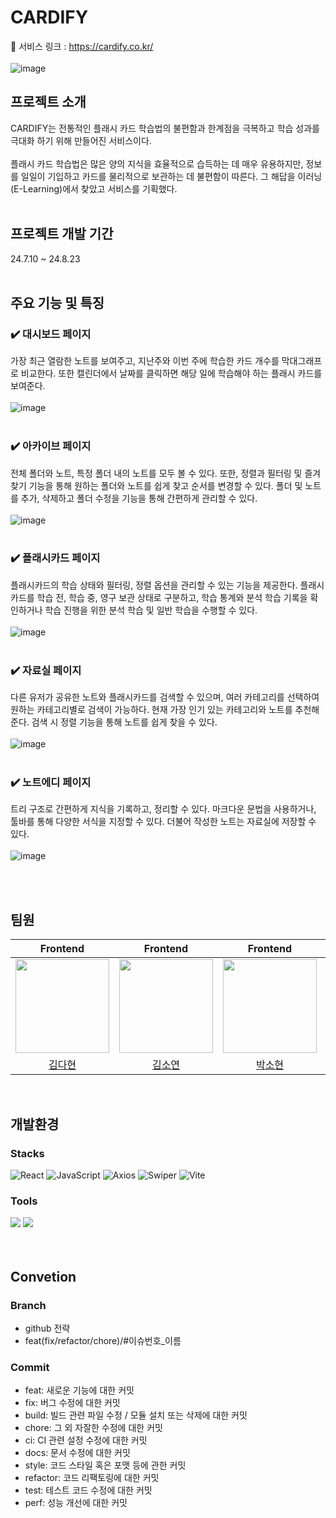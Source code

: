# CARDIFY
🔗 서비스 링크 : https://cardify.co.kr/
<br/>
<br/>
![image](https://github.com/user-attachments/assets/5e5ec917-56a4-40b4-8161-623ab42001b4)




## 프로젝트 소개
CARDIFY는 전통적인 플래시 카드 학습법의 불편함과 한계점을 극복하고 학습 성과를 극대화 하기 위해 만들어진 서비스이다.
<br/>
<br/>
플래시 카드 학습법은 많은 양의 지식을 효율적으로 습득하는 데 매우 유용하지만, 정보를 일일이 기입하고 카드를 물리적으로 보관하는 데 불편함이 따른다. 그 해답을 이러닝(E-Learning)에서 찾았고 서비스를 기획했다.
<br/><br/>

## 프로젝트 개발 기간<br/>
24.7.10 ~ 24.8.23
<br/><br/>

## 주요 기능 및 특징 <br/>
### ✔️ 대시보드 페이지
가장 최근 열람한 노트를 보여주고, 지난주와 이번 주에 학습한 카드 개수를 막대그래프로 비교한다. 또한 캘린더에서 날짜를 클릭하면 해당 일에 학습해야 하는 플래시 카드를 보여준다.<br/>
<br/>
![image](https://github.com/user-attachments/assets/c7ce64e9-46fb-4c45-b670-d993a1d229e7)
<br/><br/>

### ✔️ 아카이브 페이지
전체 폴더와 노트, 특정 폴더 내의 노트를 모두 볼 수 있다. 또한, 정렬과 필터링 및 즐겨찾기 기능을 통해 원하는 폴더와 노트를 쉽게 찾고 순서를 변경할 수 있다. 폴더 및 노트를 추가, 삭제하고 폴더 수정을 기능을 통해 간편하게 관리할 수 있다.<br/>
<br/>
![image](https://github.com/user-attachments/assets/6d50708d-4978-4436-8d9d-31000e2a03c1)
<br/><br/>

### ✔️ 플래시카드 페이지
플래시카드의 학습 상태와 필터링, 정렬 옵션을 관리할 수 있는 기능을 제공한다. 플래시카드를 학습 전, 학습 중, 영구 보관 상태로 구분하고, 학습 통계와 분석 학습 기록을 확인하거나 학습 진행을 위한 분석 학습 및 일반 학습을 수행할 수 있다.<br/>
<br/>
![image](https://github.com/user-attachments/assets/3ce3a736-559a-4e8a-b223-d0cbae1f36e1)
<br/><br/>

### ✔️ 자료실 페이지
다른 유저가 공유한 노트와 플래시카드를 검색할 수 있으며, 여러 카테고리를 선택하여 원하는 카테고리별로 검색이 가능하다. 현재 가장 인기 있는 카테고리와 노트를 추천해준다. 검색 시 정렬 기능을 통해 노트를 쉽게 찾을 수 있다.<br/>
<br/>
![image](https://github.com/user-attachments/assets/9cd87873-ef9d-477f-b302-3b54cf2f848e)
<br/><br/>

### ✔️ 노트에디 페이지
트리 구조로 간편하게 지식을 기록하고, 정리할 수 있다. 마크다운 문법을 사용하거나, 툴바를 통해 다양한 서식을 지정할 수 있다. 더불어 작성한 노트는 자료실에 저장할 수 있다.<br/>
<br/>
![image](https://github.com/user-attachments/assets/540202cd-a550-496c-b4ff-c6576c08ba10)
<br/><br/>

<br/>

## 팀원
| Frontend | Frontend | Frontend | Frontend |
| :-----: | :-----: | :------: | :------: |
|  <img style="width: 150px;" src="https://avatars.githubusercontent.com/u/124647898?v=4" />  | <img style="width: 150px;" src="https://avatars.githubusercontent.com/u/54532519?v=4" /> | <img style="width: 150px;" src="https://avatars.githubusercontent.com/u/108279922?v=4" /> | <img style="width: 150px;" src="https://avatars.githubusercontent.com/u/165576376?v=4" /> |
|[김다현](https://github.com/daahyunk)|[김소연](https://github.com/dhdld)|[박소현](https://github.com/Sohyunnnn)|[윤혜성](https://github.com/hyesngy)|
<br/>

## 개발환경

### Stacks

![React](https://img.shields.io/badge/React-61DAFB?style=for-the-badge&logo=react&logoColor=ffffff)
![JavaScript](https://img.shields.io/badge/-JavaScript-F7DF1E?style=for-the-badge&logo=javascript&logoColor=black)
![Axios](https://img.shields.io/badge/Axios-007ACC?style=for-the-badge&logo=axios&logoColor=ffffff)
![Swiper](https://img.shields.io/badge/Swiper-6332F6?style=for-the-badge&logo=swiper&logoColor=ffffff)
![Vite](https://img.shields.io/badge/Vite-646CFF?style=for-the-badge&logo=vite&logoColor=ffffff)

### Tools
<img src="https://img.shields.io/badge/Visual_Studio_Code-0078D4?style=for-the-badge&logo=visual%20studio%20code&logoColor=white">  <img src="https://img.shields.io/badge/GitHub-100000?style=for-the-badge&logo=github&logoColor=white">  
<br/><br/>
## Convetion
### Branch
- github 전략
- feat(fix/refactor/chore)/#이슈번호_이름

### Commit
- feat: 새로운 기능에 대한 커밋
- fix: 버그 수정에 대한 커밋
- build: 빌드 관련 파일 수정 / 모듈 설치 또는 삭제에 대한 커밋
- chore: 그 외 자잘한 수정에 대한 커밋
- ci: CI 관련 설정 수정에 대한 커밋
- docs: 문서 수정에 대한 커밋
- style: 코드 스타일 혹은 포맷 등에 관한 커밋
- refactor: 코드 리팩토링에 대한 커밋
- test: 테스트 코드 수정에 대한 커밋
- perf: 성능 개선에 대한 커밋
